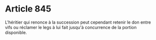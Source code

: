 # Article 845

L'héritier qui renonce à la succession peut cependant retenir le don entre vifs ou réclamer le legs à lui fait jusqu'à concurrence de la portion disponible.